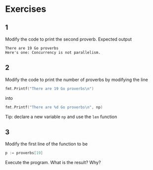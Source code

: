 # Exercises

## 1 
Modify the code to print the second proverb.
Expected output 
```
There are 19 Go proverbs
Here's one: Concurrency is not parallelism.
```

## 2
Modify the code to print the number of proverbs by modifying the line
```go
fmt.Printf("There are 19 Go proverbs\n")
```
into 
```go
fmt.Printf("There are %d Go proverbs\n", np)
```
Tip: declare a new variable `np` and use the `len` function

## 3
Modify the first line of the function to be
```go
p := proverbs[19]
```
Execute the program.
What is the result? 
Why?
